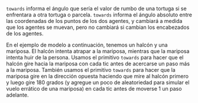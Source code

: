 ﻿`towards` informa el ángulo que sería el valor de rumbo de una tortuga si se enfrentara a otra tortuga o parcela. `towards` informa el ángulo absoluto entre las coordenadas de los puntos de los dos agentes, y cambiará a medida que los agentes se muevan, pero no cambiará si cambian los encabezados de los agentes.

En el ejemplo de modelo a continuación, tenemos un halcón y una mariposa. El halcón intenta atrapar a la mariposa, mientras que la mariposa intenta huir de la persona. Usamos el primitivo `towards` para hacer que el halcón gire hacia la mariposa con cada tic antes de acercarse un paso más a la mariposa. También usamos el primitivo `towards` para hacer que la mariposa gire en la dirección opuesta haciendo que mire al halcón primero y luego gire 180 grados (y agregue un poco de aleatoriedad para simular el vuelo errático de una mariposa) en cada tic antes de moverse 1 un paso adelante.